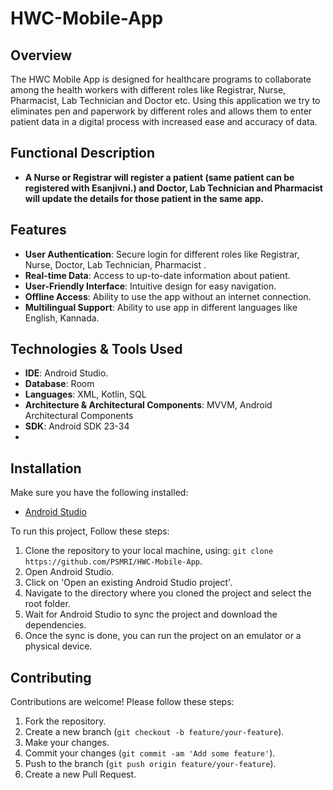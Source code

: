 # HWC-Mobile-App

## Overview
The HWC Mobile App is designed for healthcare programs to collaborate among the health workers with different roles like Registrar, Nurse, Pharmacist, Lab Technician and Doctor etc.
Using this application we try to eliminates pen and paperwork by different roles and allows them to enter patient data in a digital process with increased ease and accuracy of data.


## Functional Description

- **A Nurse or Registrar will register a patient (same patient can be registered with Esanjivni.) and Doctor, Lab Technician and Pharmacist will update the details for those patient in the same app.**


## Features

- **User Authentication**: Secure login for different roles like Registrar, Nurse, Doctor, Lab Technician, Pharmacist .
- **Real-time Data**: Access to up-to-date information about patient.
- **User-Friendly Interface**: Intuitive design for easy navigation.
- **Offline Access**: Ability to use the app without an internet connection.
- **Multilingual Support**: Ability to use app in different languages like English, Kannada.

## Technologies & Tools Used

- **IDE**: Android Studio.
- **Database**: Room
- **Languages**: XML, Kotlin, SQL
- **Architecture & Architectural Components**: MVVM, Android Architectural Components
- **SDK**: Android SDK 23-34
- 

## Installation

Make sure you have the following installed:

- [Android Studio](https://developer.android.com/studio)

To run this project, Follow these steps:

1. Clone the repository to your local machine,
   using: `git clone https://github.com/PSMRI/HWC-Mobile-App`.
2. Open Android Studio.
3. Click on 'Open an existing Android Studio project'.
4. Navigate to the directory where you cloned the project and select the root folder.
5. Wait for Android Studio to sync the project and download the dependencies.
6. Once the sync is done, you can run the project on an emulator or a physical device.


## Contributing

Contributions are welcome! Please follow these steps:

1. Fork the repository.
2. Create a new branch (`git checkout -b feature/your-feature`).
3. Make your changes.
4. Commit your changes (`git commit -am 'Add some feature'`).
5. Push to the branch (`git push origin feature/your-feature`).
6. Create a new Pull Request.
